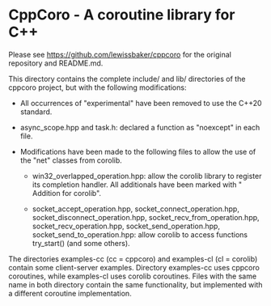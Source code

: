 # CppCoro - A coroutine library for C++

Please see https://github.com/lewissbaker/cppcoro for the original repository and README.md.

This directory contains the complete include/ and lib/ directories of the cppcoro project, but with the following modifications:

* All occurrences of "experimental" have been removed to use the C++20 standard.

* async_scope.hpp and task.h: declared a function as "noexcept" in each file.

* Modifications have been made to the following files to allow the use of the "net" classes from corolib.

  * win32_overlapped_operation.hpp: allow the corolib library to register its completion handler. All additionals have been marked with " Addition for corolib".

  * socket_accept_operation.hpp, socket_connect_operation.hpp, socket_disconnect_operation.hpp, socket_recv_from_operation.hpp, socket_recv_operation.hpp, socket_send_operation.hpp, socket_send_to_operation.hpp: allow corolib to access functions try_start() (and some others).

The directories examples-cc (cc = cppcoro) and examples-cl (cl = corolib) contain some client-server examples. 
Directory examples-cc uses cppcoro coroutines, while examples-cl uses corolib coroutines.
Files with the same name in both directory contain the same functionality,
but implemented with a different coroutine implementation.
